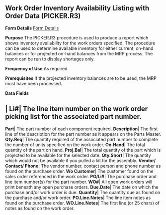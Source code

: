 ## Work Order Inventory Availability Listing with Order Data (PICKER.R3)
<PageHeader />

**Form Details**
[Form Details](../PICKER-R3-1/README.md)

**Purpose**
The PICKER.R3 procedure is used to produce a report which shows inventory
availability for the work orders specified. The procedure can be used to
determine available inventory for either current, on-hand balances or for
projected on-hand balances from the MRP process. The report can be run to
display shortages only.

**Frequency of Use**
As required.

**Prerequisites**
If the projected inventory balances are to be used, the MRP must have been
processed.

**Data Fields**

| **Li#**|  The line item number on the work order picking list for the
associated part number.
-  
**Part**|  The part number of each component required.
**Description**|  The first line of the description for the part number as it
appears on the Parts Master.
**Qty.Req**|  The quantity required of the associated part number to complete
the number of units specified on the work order.
**On.Hand**|  The total quantity of the part on hand.
**Proj.Bal**|  The total quantity of the part which is projected to be
available for the selected date.
**Qty.Short**|  The quantity which would not be available if you pulled a kit
for the assembly.
**Vendor/ Contact/ Phone**|  The vendor number, contact person and phone
number as found on the purchase order.
**Wo Customer**|  The customer found on the sales order referenced in the work
order.
**PO/Li#**|  The purchase order and line item number(s) for the part number.
**WO#**|  All open work orders will print beneath any open purchase orders.
**Due.Date**|  The date on which the purchase and/or work order is due.
**Quantity**|  The quantity due as found on the purchase and/or work order.
**PO.Line.Notes**|  The line item notes as found on the purchase order.
**WO.Line.Notes**|  The first line (or 25 chars) of notes as found on the work
order.

<badge text= "Version 8.10.57 " vertical="middle" />

<PageFooter />
